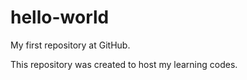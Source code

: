 # hello-world
My first repository at GitHub.

This repository was created to host my learning codes.
